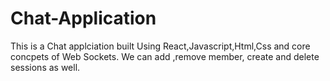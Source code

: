 # Chat-Application
This is a Chat applciation built Using React,Javascript,Html,Css and core concpets of Web Sockets.
We can add ,remove member, create and delete sessions as well.

